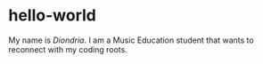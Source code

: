 # hello-world
My name is <i>Diondria</i>. I am a Music Education student that wants to reconnect with my coding roots. 
